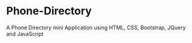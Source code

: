 # Phone-Directory
A Phone Directory mini Application using HTML, CSS, Bootstrap, JQuery and JavaScript
